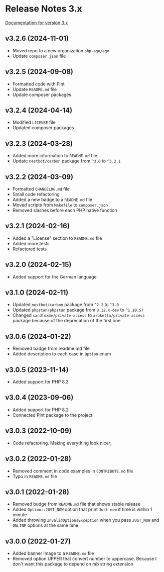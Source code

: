 # Release Notes 3.x

[Documentation for version 3.x](https://php-ago.github.io/3.x/)

## v3.2.6 (2024-11-01)
- Moved repo to a new organization `php-ago/ago`
- Update `composer.json` file

## v3.2.5 (2024-09-08)
- Formatted code with Pint
- Update `README.md` file
- Update composer packages

## v3.2.4 (2024-04-14)
- Modified `LICENSE` file
- Updated composer packages

## v3.2.3 (2024-03-28)
- Added more information to `README.md` file
- Update `nestbot/carbon` package from `^3.0` to `^3.2.1`

## v3.2.2 (2024-03-09)
- Formatted `CHANGELOG.md` file
- Small code refactoring
- Added a new badge to a `README.md` file
- Moved scripts from `Makefile` to `composer.json`
- Removed slashes before each PHP native function

## v3.2.1 (2024-02-16)
- Added a "License" section to `README.md` file
- Added more tests
- Refactored tests

## v3.2.0 (2024-02-15)
- Added support for the German language

## v3.1.0 (2024-02-11)
- Updated `nestbot/carbon` package from `^2.2` to `^3.0`
- Updated `phpstan/phpstan` package from `0.12.x-dev` to `^1.10.57`
- Changed `sandfoxme/private-access` to `arokettu/private-access` package because of the deprecation of the first one

## v3.0.6 (2024-01-22)
- Removed badge from readme.md file
- Added description to each case in `Option` enum

## v3.0.5 (2023-11-14)
- Added support for PHP 8.3

## v3.0.4 (2023-09-06)
- Added support for PHP 8.2
- Connected Pint package to the project

## v3.0.3 (2022-10-09)
- Code refactoring. Making everything look nicer;

## v3.0.2 (2022-01-28)
- Removed comment in code examples in `CONTRIBUTE.md` file
- Typo in `README.md` file

## v3.0.1 (2022-01-28)
- Removed budge from `README.md` file that shows stable release
- Added `Option::JUST_NOW` option that print `Just now` if time is within 1 minute
- Added throwing `InvalidOptionsException` when you pass `JUST_NOW` and `ONLINE` options at the same time

## v3.0.0 (2022-01-27)
- Added banner image to a `README.md` file
- Removed option UPPER that convert number to uppercase. Because I don't want this package to depend on mb string extension